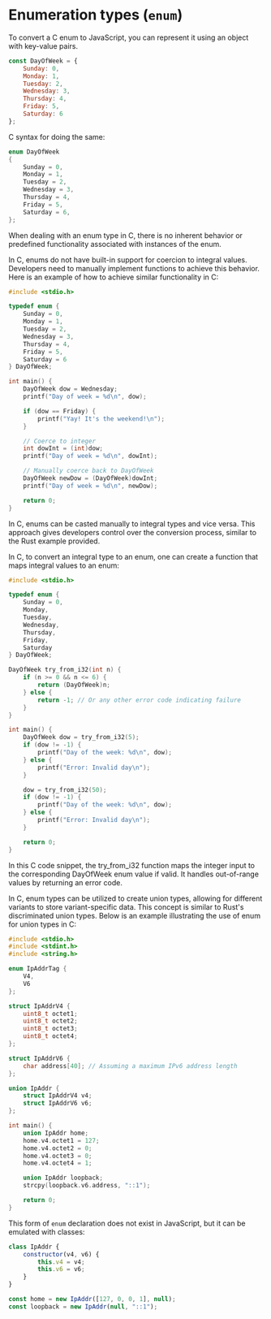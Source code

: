 # Enumeration types (`enum`)

To convert a C enum to JavaScript, you can represent it using an object with key-value pairs.

```js
const DayOfWeek = {
    Sunday: 0,
    Monday: 1,
    Tuesday: 2,
    Wednesday: 3,
    Thursday: 4,
    Friday: 5,
    Saturday: 6
};
```

C syntax for doing the same:

```c
enum DayOfWeek
{
    Sunday = 0,
    Monday = 1,
    Tuesday = 2,
    Wednesday = 3,
    Thursday = 4,
    Friday = 5,
    Saturday = 6,
};
```

When dealing with an enum type in C, there is no inherent behavior or predefined functionality associated with instances of the enum.

In C, enums do not have built-in support for coercion to integral values. Developers need to manually implement functions to achieve this behavior. Here is an example of how to achieve similar functionality in C:

```c
#include <stdio.h>

typedef enum {
    Sunday = 0,
    Monday = 1,
    Tuesday = 2,
    Wednesday = 3,
    Thursday = 4,
    Friday = 5,
    Saturday = 6
} DayOfWeek;

int main() {
    DayOfWeek dow = Wednesday;
    printf("Day of week = %d\n", dow);

    if (dow == Friday) {
        printf("Yay! It's the weekend!\n");
    }

    // Coerce to integer
    int dowInt = (int)dow;
    printf("Day of week = %d\n", dowInt);

    // Manually coerce back to DayOfWeek
    DayOfWeek newDow = (DayOfWeek)dowInt;
    printf("Day of week = %d\n", newDow);

    return 0;
}
```

In C, enums can be casted manually to integral types and vice versa. This approach gives developers control over the conversion process, similar to the Rust example provided.

In C, to convert an integral type to an enum, one can create a function that maps integral values to an enum:

```c
#include <stdio.h>

typedef enum {
    Sunday = 0,
    Monday,
    Tuesday,
    Wednesday,
    Thursday,
    Friday,
    Saturday
} DayOfWeek;

DayOfWeek try_from_i32(int n) {
    if (n >= 0 && n <= 6) {
        return (DayOfWeek)n;
    } else {
        return -1; // Or any other error code indicating failure
    }
}

int main() {
    DayOfWeek dow = try_from_i32(5);
    if (dow != -1) {
        printf("Day of the week: %d\n", dow);
    } else {
        printf("Error: Invalid day\n");
    }

    dow = try_from_i32(50);
    if (dow != -1) {
        printf("Day of the week: %d\n", dow);
    } else {
        printf("Error: Invalid day\n");
    }

    return 0;
}
```

In this C code snippet, the try_from_i32 function maps the integer input to the corresponding DayOfWeek enum value if valid. It handles out-of-range values by returning an error code. 

In C, enum types can be utilized to create union types, allowing for different variants to store variant-specific data. This concept is similar to Rust's discriminated union types. Below is an example illustrating the use of enum for union types in C:

```c
#include <stdio.h>
#include <stdint.h>
#include <string.h>

enum IpAddrTag {
    V4,
    V6
};

struct IpAddrV4 {
    uint8_t octet1;
    uint8_t octet2;
    uint8_t octet3;
    uint8_t octet4;
};

struct IpAddrV6 {
    char address[40]; // Assuming a maximum IPv6 address length
};

union IpAddr {
    struct IpAddrV4 v4;
    struct IpAddrV6 v6;
};

int main() {
    union IpAddr home;
    home.v4.octet1 = 127;
    home.v4.octet2 = 0;
    home.v4.octet3 = 0;
    home.v4.octet4 = 1;

    union IpAddr loopback;
    strcpy(loopback.v6.address, "::1");

    return 0;
}
```

This form of `enum` declaration does not exist in JavaScript, but it can be emulated with classes:

```js
class IpAddr {
    constructor(v4, v6) {
        this.v4 = v4;
        this.v6 = v6;
    }
}

const home = new IpAddr([127, 0, 0, 1], null);
const loopback = new IpAddr(null, "::1");
```

